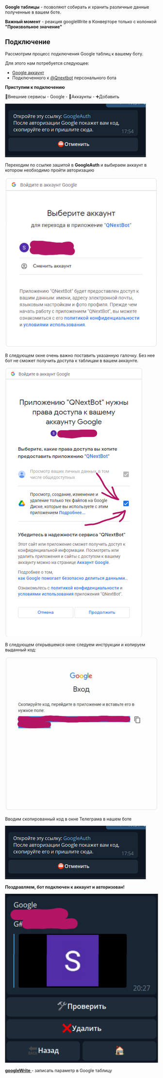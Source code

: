 
**Google таблицы** - позволяют собирать и хранить различные данные полученные в вашем боте. 

**Важный момент** - реакция googleWrite в Конверторе только с колонкой **"Произвольное значение"**


## Подключение

Рассмотрим процесс подключения Google таблиц к вашему боту.

Для этого нам потребуется следующее:
* [Google аккаунт](https://www.google.com/accounts?hl=RU)
* Подключенного к [@Qnextbot](http://t.me/QNextbot) персонального бота



**Приступим к подключению**

🧩Внешние сервисы - Google - 🧰Аккаунты - ➕Добавить

![](./1.png)

Переходим по ссылке зашитой в **GoogleAuth** и выбираем аккаунт в котором необходимо пройти авторизацию

![](./2.png)

В следующем окне очень важно поставить указанную галочку. Без нее бот не сможет получить доступа к таблицам в вашем аккаунте.

![](./3.png)

В следующем открывшемся окне следуем инструкции и копируем выданный код:

![](./4.png)

Вводим скопированный код в окне Телеграма в нашем боте

![](./5.png)

**Поздравляем, бот подключен к аккаунт и авторизован!**


![](./6.png)



[**googleWrite** ](/docs-test/_export/reactions/googlewrite)- записать параметр в Google таблицу





